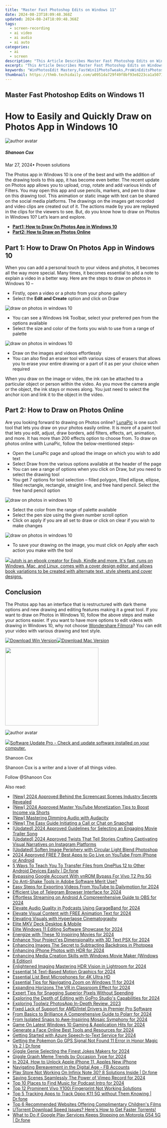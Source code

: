 ```yaml
---
title: "Master Fast Photoshop Edits on Windows 11"
date: 2024-08-23T18:09:48.368Z
updated: 2024-08-24T18:09:48.368Z
tags: 
  - screen-recording
  - ai video
  - ai audio
  - ai auto
categories: 
  - ai
  - screen
description: "This Article Describes Master Fast Photoshop Edits on Windows 11"
excerpt: "This Article Describes Master Fast Photoshop Edits on Windows 11"
keywords: "WinPhotosEdit Mastery,FastWin11PhotoTweaks,ProWinEditsPhotoshop,QuickPhotoshopWin11,ExpertWindows11Editing,PhotoEnhanceWin11,SpeedUpPhotoshopWin"
thumbnail: https://thmb.techidaily.com/a0951da729f49f8bf93e8223ca1a50717bbb6f5f3ab4710cd2ca08b9e053ad19.jpg
---
```


## Master Fast Photoshop Edits on Windows 11

# How to Easily and Quickly Draw on Photos App in Windows 10

![author avatar](https://images.wondershare.com/filmora/article-images/shannon-cox.jpg)

##### Shanoon Cox

 Mar 27, 2024• Proven solutions

The Photos app in Windows 10 is one of the best and with the addition of the drawing tools to this app, it has become even better. The recent update on Photos app allows you to upload, crop, rotate and add various kinds of Filters. You may open this app and use pencils, markers, and pen to draw on this drawing tool. This animation or static image with text can be shared on the social media platforms. The drawings on the images get recorded and video clips are created out of it. The actions made by you are replayed in the clips for the viewers to see. But, do you know how to draw on Photos in Windows 10? Let’s learn and explore.

* [**Part1: How to Draw On Photos App in Windows 10**](#part1)
* [**Part2: How to Draw on Photos Online**](#part2)

## Part 1: How to Draw On Photos App in Windows 10

When you can add a personal touch to your videos and photos, it becomes all the way more special. Many times, it becomes essential to add a note to explain a video in a better way. Here are the steps to draw on photos in Windows 10 –

* Firstly, open a video or a photo from your phone gallery
* Select the **Edit and Create** option and click on Draw

![draw on photos in windows 10](https://images.wondershare.com/filmora/article-images/draw-on-photos-in-windows-10.jpg)

* You can see a Windows Ink Toolbar, select your preferred pen from the options available
* Select the size and color of the fonts you wish to use from a range of palette

![draw on photos in windows 10](https://images.wondershare.com/filmora/article-images/start-drawing-on-photos-in-windows-10.jpg)

* Draw on the images and videos effortlessly
* You can also find an eraser tool with various sizes of erasers that allows you to erase your entire drawing or a part of it as per your choice when required

When you draw on the image or video, the ink can be attached to a particular object or person within the video. As you move the camera angle or the object, the ink stays or moves along. You just need to select the anchor icon and link it to the object in the video.

## Part 2: How to Draw on Photos Online

Are you looking forward to drawing on Photos online? [LunaPic](https://www140.lunapic.com/editor/?action=draw) is one such tool that lets you draw on your photos easily online. It is more of a paint tool that lets you edit, adjust, draw borders, add filters, effects, art, animation, and more. It has more than 200 effects option to choose from. To draw on photos online with LunaPic, follow the below-mentioned steps-

* Open the LunaPic page and upload the image on which you wish to add text
* Select Draw from the various options available at the header of the page
* You can see a range of options when you click on Draw, but you need to select the drawing tool
* You get 7 options for tool selection – filled polygon, filled ellipse, ellipse, filled rectangle, rectangle, straight line, and free hand pencil. Select the free hand pencil option

![draw on photos in windows 10](https://images.wondershare.com/filmora/article-images/lunapic-drawing.jpg)

* Select the color from the range of palette available
* Select the pen size using the given number scroll option
* Click on apply if you are all set to draw or click on clear if you wish to make changes

![draw on photos in windows 10](https://images.wondershare.com/filmora/article-images/editing-drawings-on-windows-10.jpg)

* To save your drawing on the image, you must click on Apply after each action you make with the tool

<!-- affiliate ads begin -->
<a href="https://secure.2checkout.com/order/checkout.php?PRODS=4694919&QTY=1&AFFILIATE=108875&CART=1"><img src="https://secure.avangate.com/images/merchant/bccefcc1b1eee9eca3ae4f5c1a281482/products/jutoh-logo-1200x1600.jpg" border="0">Jutoh is an ebook creator for Epub, Kindle and more. It's fast, runs on Windows, Mac, and Linux, comes with a cover design editor, and allows book variations to be created with alternate text, style sheets and cover designs. </a>
<!-- affiliate ads end -->
## Conclusion

The Photos app has an interface that is restructured with dark theme options and new drawing and editing features making it a great tool. If you want to draw on Photos in Windows 10, follow the above steps and make your actions easier. If you want to have more options to edit videos with drawing in Windows 10, why not choose [Wondershare Filmora](https://tools.techidaily.com/wondershare/filmora/download/)? You can edit your video with various drawing and text style.

[![Download Win Version](https://images.wondershare.com/filmora/guide/download-btn-win.jpg)](https://tools.techidaily.com/wondershare/filmora/download/)[![Download Mac Version](https://images.wondershare.com/filmora/guide/download-btn-mac.jpg)](https://tools.techidaily.com/wondershare/filmora/download/)

<!-- affiliate ads begin -->
<a href="https://printrendy.pxf.io/c/5597632/1453719/17020" target="_top" id="1453719"><img src="//a.impactradius-go.com/display-ad/17020-1453719" border="0" alt="" width="300" height="250"/></a><img height="0" width="0" src="https://imp.pxf.io/i/5597632/1453719/17020" style="position:absolute;visibility:hidden;" border="0" />
<!-- affiliate ads end -->
![author avatar](https://images.wondershare.com/filmora/article-images/shannon-cox.jpg)

<!-- affiliate ads begin -->
<a href="https://order.glarysoft.com/order/checkout.php?PRODS=4691139&QTY=1&AFFILIATE=108875&CART=1"><img src="https://secure.avangate.com/images/merchant/6734fa703f6633ab896eecbdfad8953a/products/SU-200-1.png" border="0">Software Update Pro - Check and update software installed on your computer. </a>
<!-- affiliate ads end -->
Shanoon Cox

Shanoon Cox is a writer and a lover of all things video.

Follow @Shanoon Cox


<ins class="adsbygoogle"
     style="display:block"
     data-ad-format="autorelaxed"
     data-ad-client="ca-pub-7571918770474297"
     data-ad-slot="1223367746"></ins>



<ins class="adsbygoogle"
     style="display:block"
     data-ad-client="ca-pub-7571918770474297"
     data-ad-slot="8358498916"
     data-ad-format="auto"
     data-full-width-responsive="true"></ins>


<span class="atpl-alsoreadstyle">Also read:</span>
<div><ul>
<li><a href="https://desktop-recording.techidaily.com/new-2024-approved-behind-the-screencast-scenes-industry-secrets-revealed/"><u>[New] 2024 Approved  Behind the Screencast Scenes  Industry Secrets Revealed</u></a></li>
<li><a href="https://youtube-zero.techidaily.com/024-approved-master-youtube-monetization-tips-to-boost-income-via-shorts/"><u>[New] 2024 Approved  Master YouTube Monetization  Tips to Boost Income via Shorts</u></a></li>
<li><a href="https://extra-approaches.techidaily.com/new-mastering-dimming-audio-with-audacity/"><u>[New] Mastering Dimming Audio with Audacity</u></a></li>
<li><a href="https://snapchat-videos.techidaily.com/new-the-easy-guide-initiating-a-call-or-chat-on-snapchat/"><u>[New] The Easy Guide  Initiating a Call or Chat on Snapchat</u></a></li>
<li><a href="https://fox-blue.techidaily.com/updated-2024-approved-guidelines-for-selecting-an-engaging-movie-trailer-song/"><u>[Updated] 2024 Approved  Guidelines for Selecting an Engaging Movie Trailer Song</u></a></li>
<li><a href="https://instagram-video-recordings.techidaily.com/updated-2024-approved-twists-that-tell-stories-crafting-captivating-visual-narratives-on-instagram-platforms/"><u>[Updated] 2024 Approved  Twists That Tell Stories  Crafting Captivating Visual Narratives on Instagram Platforms</u></a></li>
<li><a href="https://extra-support.techidaily.com/updated-soften-image-periphery-with-circular-light-blend-photoshop/"><u>[Updated] Soften Image Periphery with Circular Light Blend Photoshop</u></a></li>
<li><a href="https://youtube-web.techidaily.com/approved-free-7-best-apps-to-go-live-on-youtube-from-iphone-or-android/"><u>2024 Approved  FREE 7 Best Apps to Go Live on YouTube From iPhone or Android</u></a></li>
<li><a href="https://blog-min.techidaily.com/5-ways-to-teach-you-to-transfer-files-from-oneplus-12-to-other-android-devices-easily-drfone-by-drfone-transfer-from-android-transfer-from-android/"><u>5 Ways To Teach You To Transfer Files from OnePlus 12 to Other Android Devices Easily | Dr.fone</u></a></li>
<li><a href="https://android-unlock.techidaily.com/bypassing-google-account-with-vnrom-bypass-for-vivo-t2-pro-5g-by-drfone-android/"><u>Bypassing Google Account With vnROM Bypass For Vivo T2 Pro 5G</u></a></li>
<li><a href="https://fox-http.techidaily.com/do-anti-shake-tools-in-adobe-software-merit-use/"><u>Do Anti-Shake Tools in Adobe Software Merit Use?</u></a></li>
<li><a href="https://youtube-zero.techidaily.com/steps-for-exporting-videos-from-youtube-to-dailymotion-for-2024/"><u>Easy Steps for Exporting Videos From YouTube to Dailymotion for 2024</u></a></li>
<li><a href="https://fox-http.techidaily.com/efficient-use-of-telegram-browser-interface-for-2024/"><u>Efficient Use of Telegram Browser Interface for 2024</u></a></li>
<li><a href="https://visual-screen-recording.techidaily.com/effortless-streaming-on-android-a-compreenhensive-guide-to-obs-for-2024/"><u>Effortless Streaming on Android  A Compreenhensive Guide to OBS for 2024</u></a></li>
<li><a href="https://fox-http.techidaily.com/elevate-audio-quality-in-podcasts-using-garageband-for-2024/"><u>Elevate Audio Quality in Podcasts Using GarageBand for 2024</u></a></li>
<li><a href="https://fox-http.techidaily.com/elevate-visual-content-with-free-animation-text-for-2024/"><u>Elevate Visual Content with FREE Animation Text for 2024</u></a></li>
<li><a href="https://fox-http.techidaily.com/elevating-visuals-with-hyperlapse-cinematography/"><u>Elevating Visuals with Hyperlapse Cinematography</u></a></li>
<li><a href="https://fox-http.techidaily.com/elite-mkv-deck-desktop-and-mobile/"><u>Elite MKV Deck  Desktop & Mobile</u></a></li>
<li><a href="https://fox-http.techidaily.com/elite-windows-11-editing-software-showcase-for-2024/"><u>Elite Windows 11 Editing Software Showcase for 2024</u></a></li>
<li><a href="https://fox-http.techidaily.com/energize-with-these-10-inspiring-movies-for-2024/"><u>Energize with These 10 Inspiring Movies for 2024</u></a></li>
<li><a href="https://fox-http.techidaily.com/enhance-your-projectes-dimensionality-with-3d-text-psx-for-2024/"><u>Enhance Your Project'es Dimensionality with 3D Text PSX for 2024</u></a></li>
<li><a href="https://fox-http.techidaily.com/enhancing-images-the-secret-to-subtracting-backdrops-in-photopea/"><u>Enhancing Images  The Secret to Subtracting Backdrops in Photopea</u></a></li>
<li><a href="https://fox-http.techidaily.com/enhancing-iphone-photos-with-hdr-for-2024/"><u>Enhancing iPhone Photos with HDR for 2024</u></a></li>
<li><a href="https://fox-http.techidaily.com/enhancing-media-creation-skills-with-windows-movie-maker-windows-8-edition/"><u>Enhancing Media Creation Skills with Windows Movie Maker (Windows 8 Edition)</u></a></li>
<li><a href="https://fox-http.techidaily.com/enlightened-imaging-mastering-hdr-vision-in-lightroom-for-2024/"><u>Enlightened Imaging  Mastering HDR Vision in Lightroom for 2024</u></a></li>
<li><a href="https://fox-http.techidaily.com/essential-14-text-based-motion-graphics-for-2024/"><u>Essential 14 Text-Based Motion Graphics for 2024</u></a></li>
<li><a href="https://fox-http.techidaily.com/essential-list-best-microphones-for-4k-ultra-hd/"><u>Essential List  Best Microphones for 4K Ultra HD</u></a></li>
<li><a href="https://fox-http.techidaily.com/essential-tips-for-navigating-zoom-on-windows-11-for-2024/"><u>Essential Tips for Navigating Zoom on Windows 11 for 2024</u></a></li>
<li><a href="https://fox-http.techidaily.com/expanding-horizons-the-vr-in-classroom-effect-for-2024/"><u>Expanding Horizons  The VR in Classroom Effect for 2024</u></a></li>
<li><a href="https://fox-http.techidaily.com/expert-tips-for-snagging-superior-pixels-without-spending/"><u>Expert Tips for Snagging Superior Pixels Without Spending</u></a></li>
<li><a href="https://fox-http.techidaily.com/exploring-the-depth-of-editing-with-gopro-studios-capabilities-for-2024/"><u>Exploring the Depth of Editing with GoPro Studio's Capabilities for 2024</u></a></li>
<li><a href="https://fox-http.techidaily.com/exploring-toolwiz-photosapp-in-depth-review-2023/"><u>Exploring Toolwiz PhotosApp In-Depth Review, 2023</u></a></li>
<li><a href="https://driver-error.techidaily.com/fixed-lack-of-support-for-amdintel-drivers-in-premier-pro-software/"><u>Fixed Lack of Support for AMD/Intel Drivers in Premier Pro Software</u></a></li>
<li><a href="https://fox-http.techidaily.com/from-basics-to-brilliance-a-comprehensive-guide-to-polarr-for-2024/"><u>From Basics to Brilliance  A Comprehensive Guide to Polarr for 2024</u></a></li>
<li><a href="https://fox-http.techidaily.com/from-isolated-snaps-to-awe-inspiring-mosaic-symphony-for-2024/"><u>From Isolated Snaps to Awe-Inspiring Mosaic Symphony for 2024</u></a></li>
<li><a href="https://fox-http.techidaily.com/game-on-latest-windows-10-gaming-and-application-hits-for-2024/"><u>Game On  Latest Windows 10 Gaming & Application Hits for 2024</u></a></li>
<li><a href="https://smart-video-creator.techidaily.com/generate-a-face-online-best-tools-and-resources-for-2024/"><u>Generate a Face Online Best Tools and Resources for 2024</u></a></li>
<li><a href="https://fox-http.techidaily.com/getting-started-with-azure-speech-to-text-service-for-2024/"><u>Getting Started with Azure Speech-to-Text Service for 2024</u></a></li>
<li><a href="https://android-location.techidaily.com/getting-the-pokemon-go-gps-signal-not-found-11-error-in-honor-magic-vs-2-drfone-by-drfone-virtual/"><u>Getting the Pokemon Go GPS Signal Not Found 11 Error in Honor Magic Vs 2 | Dr.fone</u></a></li>
<li><a href="https://fox-http.techidaily.com/giggle-genie-selecting-the-finest-jokes-makers-for-2024/"><u>Giggle Genie  Selecting the Finest Jokes Makers for 2024</u></a></li>
<li><a href="https://fox-http.techidaily.com/giggle-graph-meme-trends-by-occasion-type-for-2024/"><u>Giggle Graph  Meme Trends by Occasion Type for 2024</u></a></li>
<li><a href="https://ios-unlock.techidaily.com/in-2024-how-to-unlock-apple-iphone-11-apples-new-iphone-by-drfone-ios/"><u>In 2024, How to Unlock Apple iPhone 11, Apples New iPhone</u></a></li>
<li><a href="https://facebook.techidaily.com/navigating-bereavement-in-the-digital-age-fb-accounts/"><u>Navigating Bereavement in the Digital Age - FB Accounts</u></a></li>
<li><a href="https://fix-guide.techidaily.com/play-store-not-working-on-infinix-note-30-8-solutions-inside-drfone-by-drfone-fix-android-problems-fix-android-problems/"><u>Play Store Not Working On Infinix Note 30? 8 Solutions Inside | Dr.fone</u></a></li>
<li><a href="https://vimeo-videos.techidaily.com/saving-scenes-seamlessly-the-power-of-vimeo-record-for-2024/"><u>Saving Scenes Seamlessly  The Power of Vimeo Record for 2024</u></a></li>
<li><a href="https://some-knowledge.techidaily.com/top-10-places-to-find-music-for-podcast-intro-for-2024/"><u>Top 10 Places to Find Music for Podcast Intro for 2024</u></a></li>
<li><a href="https://android-unlock.techidaily.com/top-12-prominent-vivo-y100i-fingerprint-not-working-solutions-by-drfone-android/"><u>Top 12 Prominent Vivo Y100i Fingerprint Not Working Solutions</u></a></li>
<li><a href="https://android-location-track.techidaily.com/top-5-tracking-apps-to-track-oppo-k11-5g-without-them-knowing-drfone-by-drfone-virtual-android/"><u>Top 5 Tracking Apps to Track Oppo K11 5G without Them Knowing | Dr.fone</u></a></li>
<li><a href="https://techno-recovery.techidaily.com/top-6-recommended-websites-offering-complimentary-childrens-films/"><u>Top 6 Recommended Websites Offering Complimentary Children's Films</u></a></li>
<li><a href="https://win-solutions.techidaily.com/utorrent-download-speed-issues-heres-how-to-get-faster-torrents/"><u>UTorrent Download Speed Issues? Here's How to Get Faster Torrents!</u></a></li>
<li><a href="https://howto.techidaily.com/what-to-do-if-google-play-services-keeps-stopping-on-motorola-g54-5g-drfone-by-drfone-fix-android-problems-fix-android-problems/"><u>What to Do if Google Play Services Keeps Stopping on Motorola G54 5G | Dr.fone</u></a></li>
</ul></div>

